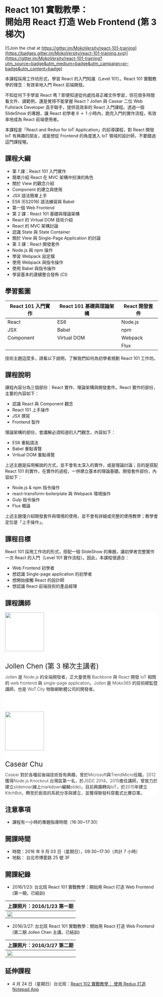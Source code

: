 
<h1 class="hide">React 101 實戰教學：<br />開始用 React 打造 Web Frontend (第 3 梯次)</h1>

[![Join the chat at https://gitter.im/MokoVersity/react-101-training](https://badges.gitter.im/MokoVersity/react-101-training.svg)](https://gitter.im/MokoVersity/react-101-training?utm_source=badge&utm_medium=badge&utm_campaign=pr-badge&utm_content=badge)

本課程採用工作坊形式，學習 React 的入門知識（Level 101）。React 101 實戰教學的理念：有效率地入門 React 前端開發。

不知從何下手學習 React 嗎？即便知道從何處找尋正確文件學習，但花很多時間看文件、讀範例，還是覺得不能掌握 React？Jollen 與 Casear 二位 Web Fullstack Developer 高手聯手，提供高效率的 React 入門課程。透過一個 SlideShow 的專題，讓 React 初學者 6 ＋ 1 小時內，跑完入門的實作流程，有效率地成為 React 前端使用者。

本課程是「React and Redux for IoT Application」的前導課程，對 React 開發 IoT 有興趣的朋友，或是想從 Frontend 的角度進入 IoT 領域的設計師，不要錯過這門課程喔。

## 課程大綱

* 第 1 課：React 101 入門實作
 * 簡單介紹 React 在 MVC 架構中扮演的角色
 * 關於 View 的觀念介紹
 * Component 的建立與使用
 * JSX 語法簡單上手
 * ES6 (ES2016) 語法練習與 Babel
 * 第一個 Web Frontend
* 第 2 課：React 101 基礎與理論架構
 * React 的 Virtual DOM 技術介紹
 * React 的 MVC 架構討論
 * 認識 State 與 State Container
 * 關於 View 與 Single-Page Application 的討論
* 第 3 課：React 開發套件
 * Node.js 與 npm 操作
 * 學習 Webpack 設定檔
 * 使用 Webpack 與指令操作
 * 使用 Babel 與指令操作
 * 學習基本的連續整合發佈 (CI) 

## 學習藍圖

| React 101 入門實作 | React 101 基礎與理論架構  | React 開發套件 |
| ------------------ | ------------------------- | ------------- |
| React              | ES6                       | Node.js       |
| JSX                | Babel                     | npm           |
| Component          | Virtual DOM               | Webpack       |
|                    |                           | Flux          |

技術主題這麼多，請看以下說明，了解我們如何為初學者規劃 React 101 工作坊。

## 課程說明

課程內容分為三個部份：React 實作、理論架構與開發套件。React 實作的部份，主要的內容如下：

* 認識 React 與 Component 觀念
* React 101 上手操作
* JSX 撰寫
* Frontend 製作

理論架構的部份，會講解必須知道的入門觀念，內容如下：

* ES6 重點語法
* Babel 重點導覽
* Vritual DOM 重點導覽

上述主題是採用解說的方式，並不會有太深入的實作，或是理論討論；目的是搭配 React 101 的實作，在實作的過程，一併建立基本的理論基礎。開發套件部份，內容如下：

* Node.js & npm 指令操作
* react-transform-boilerplate 與 Webpack 環境操作
* Gulp 指令操作
* Flux 概論

上述主題僅介紹開發套件與環境的使用，並不會有詳細或完整的使用教學；教學會定位是「上手操作」。

## 課程目標

React 101 採用工作坊的形式，搭配一個 SlideShow 的專題，讓初學者完整實作一次 React 的入門（Level 101 實作流程）。因此，本課程很適合：

* Web Frontend 初學者
* 想認識 Single-page application 的初學者
* 想開始接觸 React 的設計師
* 想認識 React 前端技術的產品經理

## 課程講師

<section style="background: #fff;">
  <div style="padding-bottom: 0px; padding-bottom: 0px;" class="container">
    <div class="row">
      <div class="col-md-2 text-left"><img src="https://avatars1.githubusercontent.com/u/1126021?v=3&s=400" width="128" height="128" class="img-circle img-responsive"></div>
      <div class="col-md-10">
        <h3 style="font-weight: 400; font-size: 1.6em; ">Jollen Chen (第 3 梯次主講者)</h3>
        <p style="font-weight: 300; color: #222; margin-top: -12px;">Jollen 是 Node.js 的全端開發者，正大量使用 Backbone 與 React 開發 IoT 相關的 web frontend 與 single-page application。Jollen 是 Moko365 的技術總監暨講師，也是 WoT.City 物聯網軟體公司的開發者。</p>
      </div>
    </div>
    <div class="row" style="margin-top: 65px;">
      <div class="col-md-2"><img src="https://avatars0.githubusercontent.com/u/2017447?v=3&amp;s=460" width="128" height="128" class="img-circle img-responsive"></div>
      <div class="col-md-10 text-left">
        <h3 style="font-weight: 400; font-size: 1.6em; ">Casear Chu</h3>
        <p style="font-weight: 300; color: #222; margin-top: -12px;">Casear 對於各種前後端技術皆有興趣，曾於Microsoft與TrendMicro任職，2012 獲得Node.js Knockout 台灣區第一名，於JSDC 2014、2015擔任講師，曾致力於建立slidenow(線上markdown編輯slide)，目前興趣轉向IoT，於2015年建立KitchBot，轉至於廚具的系統分享與建立，並獲得聯發科穿戴式比賽亞軍。</p>
      </div>
    </div>
  </div>
</section>

## 注意事項

* 課程有一小時的專題指導時間（16:30~17:30）

## 開課時間

* 時間：2016 年 9 月 03 日（星期日），09:30~17:30（共計 7 小時）
* 地點： 台北市博愛路 25 號 3F

## 開課紀錄

* 2016/1/23: 台北班 React 101 實戰教學：開始用 React 打造 Web Frontend (第一期，已結訓)

|上課照片：2016/1/23 第一期 |
|---|
|<img src="https://cloud.githubusercontent.com/assets/5070688/13974882/d385f61a-f0ea-11e5-9811-b2364468c35a.jpg">|


* 2016/3/27: 台北班 React 101 實戰教學：開始用 React 打造 Web Frontend (第二期 Jollen Chen 主講，已結訓)

|上課照片：2016/3/27 第二期 |
|---|
|<img src="https://cloud.githubusercontent.com/assets/5070688/14104804/be6274d6-f5d9-11e5-93b4-1f50358fd426.jpg">|

## 延伸課程

* 4 月 24 日（星期日）台北班：[React 102 實戰教學： 使用 Redux 打造 Notepad App](https://www.mokoversity.com/training/React-102)
